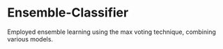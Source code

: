 # Ensemble-Classifier
Employed ensemble learning using the max voting technique, combining various models.
